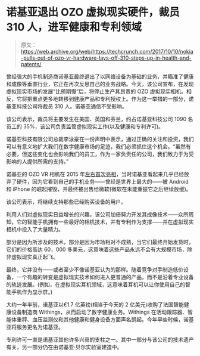 # 诺基亚退出 OZO 虚拟现实硬件，裁员 310 人，进军健康和专利领域 

> 原文：<https://web.archive.org/web/https://techcrunch.com/2017/10/10/nokia-pulls-out-of-ozo-vr-hardware-lays-off-310-steps-up-in-health-and-patents/>

曾经强大的手机制造商诺基亚最终退出了以网络设备为基础的业务，并瞄准了健康和成像等垂直行业，它正在再次反思自己的业务战略。今天，该公司宣布，在发现虚拟现实市场的发展“比预期慢”后，将停止生产其昂贵的 OZO 虚拟现实相机。相反，它将把重点更多地转移到健康产品和专利授权上。作为这一举措的一部分，诺基亚科技公司将裁员 310 人。诺基亚通信不受影响。

该公司表示，裁员将主要发生在美国、英国和芬兰，约占诺基亚科技公司 1090 名员工的 35%，该公司负责监管虚拟现实工作(以及健康和专利许可)。

诺基亚科技有限公司总裁李泳豪在一份声明中表示，通过正确的关注和投资，我们可以有意义地扩大我们在数字健康市场的足迹，我们必须抓住这个机会。“虽然有必要，但这些变化也会影响我们的员工，作为一家负责任的公司，我们致力于为受影响的人提供所需的支持。”

诺基亚的 OZO VR 相机在 2015 年[左右首次亮相](https://web.archive.org/web/20221206140931/https://www.nokia.com/en_int/news/releases/2015/07/29/nokia-announces-ozo-virtual-reality-camera-for-professional-content-creators)，当时诺基亚看起来几乎已经放弃了硬件，因为它看到自己的手机业务——曾经是世界上最大的——被 Android 和 iPhone 的崛起摧毁，并最终被出售给微软(微软在未能重振它之后继续放缓)。

该公司表示，将继续支持那些已经购买设备的用户。

利用人们对虚拟现实日益增长的兴趣，该公司加倍努力开发其成像技术——众所周知，它的智能手机拥有一些最好的相机技术，并有专利作为支撑——并在虚拟现实相机中投入了大量精力。

部分是因为所涉及的技术，部分是因为市场相对不成熟，当它们最终开始发货时，它们的价格高达 60，000 多美元，这意味着这些产品永远不会有大规模市场，除非虚拟现实真正起飞。

最终，它并没有——或者至少不像诺基亚认为的那样。随着竞争对手制造低价设备，一个有趣的转变是虚拟现实技术如何进入更普通的产品，而不是沿着专业设备的轨迹发展。(例如，在虚拟现实耳机领域，这意味着耳机可以让你使用自己的智能手机作为显示屏。)

大约一年半前，诺基亚以€1.7 亿英镑(相当于今天的 2 亿美元)收购了法国智能健康设备制造商 Withings，从而启动了数字健康业务。Withings 在活动跟踪器、智能体重秤、血压监测仪和其他健康和健身设备方面声名鹊起。今年早些时候，诺基亚将服务更名为诺基亚。

专利许可一直是诺基亚其他许多兴衰的支柱之一。其中一部分与该公司的技术遗产有关，另一部分仍在由诺基亚·贝尔实验室建造中。